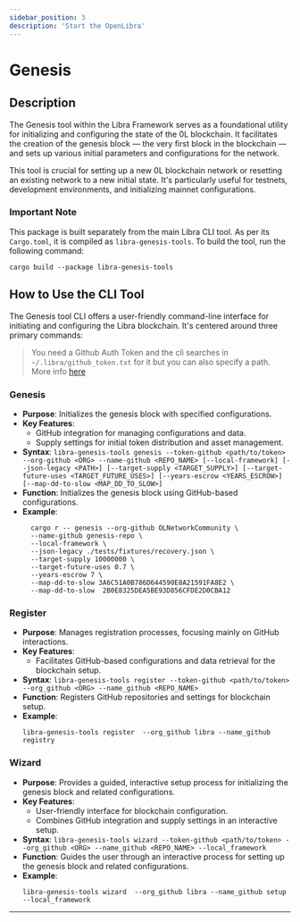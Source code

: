 ```yaml
---
sidebar_position: 3
description: 'Start the OpenLibra'
---
```


# Genesis


## Description
The Genesis tool within the Libra Framework serves as a foundational utility for initializing and configuring the state of the 0L blockchain. It facilitates the creation of the genesis block — the very first block in the blockchain — and sets up various initial parameters and configurations for the network.

This tool is crucial for setting up a new 0L blockchain network or resetting an existing network to a new initial state. It's particularly useful for testnets, development environments, and initializing mainnet configurations.

### Important Note
This package is built separately from the main Libra CLI tool. As per its `Cargo.toml`, it is compiled as `libra-genesis-tools`. To build the tool, run the following command:
```
cargo build --package libra-genesis-tools
```

## How to Use the CLI Tool
The Genesis tool CLI offers a user-friendly command-line interface for initiating and configuring the Libra blockchain. It's centered around three primary commands:

> You need a Github Auth Token and the cli searches in `~/.libra/github_token.txt` for it but you can also specify a path. More info [here](https://docs.github.com/rest/repos/contents#create-or-update-file-contents)

### Genesis
- **Purpose**: Initializes the genesis block with specified configurations.
- **Key Features**:
  - GitHub integration for managing configurations and data.
  - Supply settings for initial token distribution and asset management.
- **Syntax**: `libra-genesis-tools genesis --token-github <path/to/token> --org-github <ORG> --name-github <REPO_NAME> [--local-framework] [--json-legacy <PATH>] [--target-supply <TARGET_SUPPLY>] [--target-future-uses <TARGET_FUTURE_USES>] [--years-escrow <YEARS_ESCROW>] [--map-dd-to-slow <MAP_DD_TO_SLOW>]`
- **Function**: Initializes the genesis block using GitHub-based configurations.
- **Example**:
  ```
  	cargo r -- genesis --org-github OLNetworkCommunity \
	--name-github genesis-repo \
	--local-framework \
	--json-legacy ./tests/fixtures/recovery.json \
	--target-supply 10000000 \
	--target-future-uses 0.7 \
	--years-escrow 7 \
	--map-dd-to-slow 3A6C51A0B786D644590E8A21591FA8E2 \
	--map-dd-to-slow  2B0E8325DEA5BE93D856CFDE2D0CBA12
  ```

### Register
- **Purpose**: Manages registration processes, focusing mainly on GitHub interactions.
- **Key Features**:
  - Facilitates GitHub-based configurations and data retrieval for the blockchain setup.
- **Syntax**: `libra-genesis-tools register --token-github <path/to/token> --org_github <ORG> --name_github <REPO_NAME>`
- **Function**: Registers GitHub repositories and settings for blockchain setup.
- **Example**:
  ```
  libra-genesis-tools register  --org_github libra --name_github registry
  ```

### Wizard
- **Purpose**: Provides a guided, interactive setup process for initializing the genesis block and related configurations.
- **Key Features**:
  - User-friendly interface for blockchain configuration.
  - Combines GitHub integration and supply settings in an interactive setup.
- **Syntax**: `libra-genesis-tools wizard --token-github <path/to/token> --org_github <ORG> --name_github <REPO_NAME> --local_framework`
- **Function**: Guides the user through an interactive process for setting up the genesis block and related configurations.
- **Example**:
  ```
  libra-genesis-tools wizard  --org_github libra --name_github setup --local_framework
  ```

---

